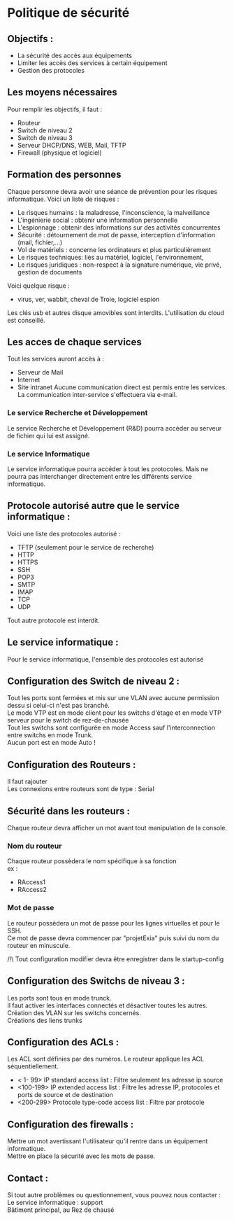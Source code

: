 # Politique de sécurité
## Objectifs :
- La sécurité des accès aux équipements
- Limiter les accès des services à certain équipement
- Gestion des protocoles 

## Les moyens nécessaires
Pour remplir les objectifs, il faut :
- Routeur
- Switch de niveau 2
- Switch de niveau 3
- Serveur DHCP/DNS, WEB, Mail, TFTP
- Firewall (physique et logiciel)

## Formation des personnes
Chaque personne devra avoir une séance de prévention pour les risques informatique.
Voici un liste de risques :
- Le risques humains : la maladresse, l'inconscience, la malveillance
- L'ingénierie social : obtenir une information personnelle
- L'espionnage : obtenir des informations sur des activités concurrentes
- Sécurité : détournement de mot de passe, interception d'information (mail, fichier,...)
- Vol de matériels : concerne les ordinateurs et plus particulièrement 
- Le risques techniques: liès au matériel, logiciel, l'environnement,
- Le risques juridiques : non-respect à la signature numérique, vie privé, gestion de documents

Voici quelque risque :
- virus, ver, wabbit, cheval de Troie, logiciel espion

Les clés usb et autres disque amovibles sont interdits. L'utilisation du cloud est conseillé.  

## Les acces de chaque services
Tout les services auront accès à :
- Serveur de Mail
- Internet
- Site intranet
Aucune communication direct est permis entre les services. La communication inter-service s'effectuera via e-mail.  

### Le service Recherche et Développement
Le service Recherche et Développement (R&D) pourra accéder au serveur de fichier qui lui est assigné.

### Le service Informatique
Le service informatique pourra accéder à tout les protocoles. Mais ne pourra pas interchanger directement entre les différents service informatique.

## Protocole autorisé autre que le service informatique :
Voici une liste des protocoles autorisé :
- TFTP (seulement pour le service de recherche)
- HTTP
- HTTPS
- SSH
- POP3
- SMTP
- IMAP
- TCP
- UDP

Tout autre protocole est interdit.

## Le service informatique :
Pour le service informatique, l'ensemble des protocoles est autorisé

## Configuration des Switch de niveau 2 :
Tout les ports sont fermées et mis sur une VLAN avec aucune permission dessu si celui-ci n'est pas branché.  
Le mode VTP est en mode client pour les switchs d'étage et en mode VTP serveur pour le switch de rez-de-chausée  
Tout les switchs sont configurée en mode Access sauf l'interconnection entre switchs en mode Trunk.  
Aucun port est en mode Auto !  

## Configuration des Routeurs :
Il faut rajouter   
Les connexions entre routeurs sont de type : Serial

## Sécurité dans les routeurs :
Chaque routeur devra afficher un mot avant tout manipulation de la console.
### Nom du routeur
Chaque routeur possèdera le nom spécifique à sa fonction  
ex :
- RAccess1
- RAccess2

### Mot de passe
Le routeur possèdera un mot de passe pour les lignes virtuelles et pour le SSH.  
Ce mot de passe devra commencer par "projetExia" puis suivi du nom du routeur en minuscule.  

/!\ Tout configuration modifier devra être enregistrer dans le startup-config

## Configuration des Switchs de niveau 3 :
Les ports sont tous en mode trunck.  
Il faut activer les interfaces connectés et désactiver toutes les autres.  
Création des VLAN sur les switchs concernés.  
Créations des liens trunks

## Configuration des ACLs :
Les ACL sont définies par des numéros. Le routeur applique les ACL séquentiellement.
- <  1- 99> IP standard access list : Filtre seulement les adresse ip source
- <100-199> IP extended access list : Filtre les adresse IP, protocoles et ports de source et de destination
- <200-299> Protocole type-code access list : Filtre par protocole

## Configuration des firewalls :
Mettre un mot avertissant l'utilisateur qu'il rentre dans un équipement informatique.  
Mettre en place la sécurité avec les mots de passe.

## Contact :
Si tout autre problèmes ou questionnement, vous pouvez nous contacter :  
Le service informatique : support  
Bâtiment principal, au Rez de chausé  
